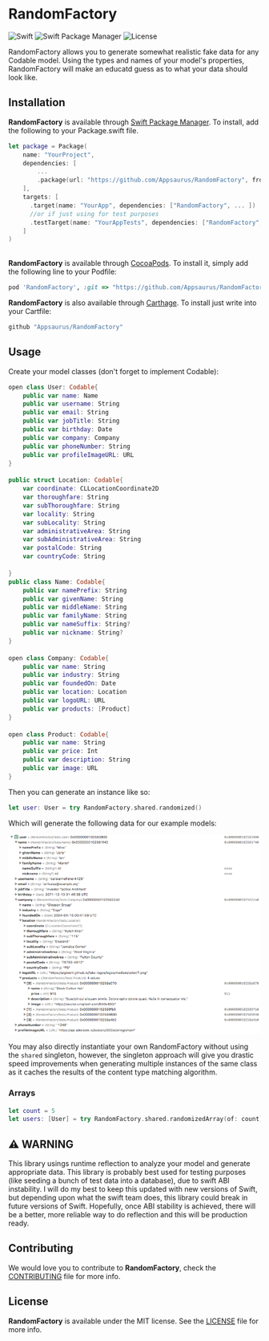 # RandomFactory
![Swift](http://img.shields.io/badge/swift-4.1-orange.svg)
![Swift Package Manager](https://img.shields.io/badge/SPM-compatible-4BC51D.svg?style=flat)
![License](http://img.shields.io/badge/license-MIT-CCCCCC.svg)

RandomFactory allows you to generate somewhat realistic fake data for any Codable model. Using the types and names of your model's properties, RandomFactory will make an educatd guess as to what your data should look like.

## Installation

**RandomFactory** is available through [Swift Package Manager](https://swift.org/package-manager/). To install, add the following to your Package.swift file.

```swift
let package = Package(
    name: "YourProject",
    dependencies: [
        ...
        .package(url: "https://github.com/Appsaurus/RandomFactory", from: "1.0.0"),
    ],
    targets: [
      .target(name: "YourApp", dependencies: ["RandomFactory", ... ])
      //or if just using for test purposes
      .testTarget(name: "YourAppTests", dependencies: ["RandomFactory", ... ])
    ]
)
        
```

**RandomFactory** is available through [CocoaPods](http://cocoapods.org). To install
it, simply add the following line to your Podfile:

```ruby
pod 'RandomFactory', :git => "https://github.com/Appsaurus/RandomFactory"
```

**RandomFactory** is also available through [Carthage](https://github.com/Carthage/Carthage).
To install just write into your Cartfile:

```ruby
github "Appsaurus/RandomFactory"
```

## Usage

Create your model classes (don't forget to implement Codable):

```swift
open class User: Codable{
	public var name: Name
	public var username: String
	public var email: String
	public var jobTitle: String
	public var birthday: Date
	public var company: Company
	public var phoneNumber: String
	public var profileImageURL: URL
}

public struct Location: Codable{
	var coordinate: CLLocationCoordinate2D
	var thoroughfare: String
	var subThoroughfare: String
	var locality: String
	var subLocality: String
	var administrativeArea: String
	var subAdministrativeArea: String
	var postalCode: String
	var countryCode: String

}
public class Name: Codable{
	public var namePrefix: String
	public var givenName: String
	public var middleName: String
	public var familyName: String
	public var nameSuffix: String?
	public var nickname: String?
}

open class Company: Codable{
	public var name: String
	public var industry: String
	public var foundedOn: Date
	public var location: Location
	public var logoURL: URL
	public var products: [Product]
}

open class Product: Codable{
	public var name: String
	public var price: Int
	public var description: String
	public var image: URL
}
```
Then you can generate an instance like so:

```swift
let user: User = try RandomFactory.shared.randomized()
```

Which will generate the following data for our example models:

![Data](/GeneratedDataExample.png)

You may also directly instantiate your own RandomFactory without using the `shared` singleton, however, the singleton approach will give you drastic speed improvements when generating multiple instances of the same class as it caches the results of the content type matching algorithm.

### Arrays

```swift
let count = 5
let users: [User] = try RandomFactory.shared.randomizedArray(of: count)
```

## ⚠️ WARNING

This library usings runtime reflection to analyze your model and generate appropriate data. This library is probably best used for testing purposes (like seeding a bunch of test data into a database), due to swift ABI instability. I will do my best to keep this updated with new versions of Swift, but depending upon what the swift team does, this library could break in future versions of Swift. Hopefully, once ABI stability is achieved, there will be a better, more reliable way to do reflection and this will be production ready.

## Contributing

We would love you to contribute to **RandomFactory**, check the [CONTRIBUTING](github.com/Appsaurus/RandomFactory/blob/master/CONTRIBUTING.md) file for more info.

## License

**RandomFactory** is available under the MIT license. See the [LICENSE](github.com/Appsaurus/RandomFactory/blob/master/LICENSE.md) file for more info.


